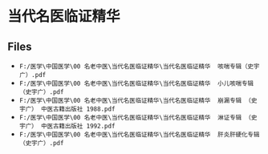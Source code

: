 # 当代名医临证精华

## Files

- `F:/医学\中国医学\00 名老中医\当代名医临证精华\当代名医临证精华  咳喘专辑（史宇广）.pdf`
- `F:/医学\中国医学\00 名老中医\当代名医临证精华\当代名医临证精华  小儿咳喘专辑（史宇广）.pdf`
- `F:/医学\中国医学\00 名老中医\当代名医临证精华\当代名医临证精华  崩漏专辑 （史宇广） 中医古籍出版社 1988.pdf`
- `F:/医学\中国医学\00 名老中医\当代名医临证精华\当代名医临证精华  淋证专辑 （史宇广） 中医古籍出版社 1992.pdf`
- `F:/医学\中国医学\00 名老中医\当代名医临证精华\当代名医临证精华  肝炎肝硬化专辑（史宇广）.pdf`
